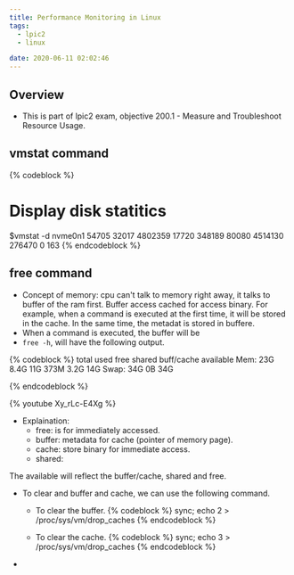 ```yaml
---
title: Performance Monitoring in Linux 
tags:
  - lpic2
  - linux

date: 2020-06-11 02:02:46
---
```

## Overview
- This is part of lpic2 exam, objective 200.1 - Measure and Troubleshoot Resource Usage. 

## vmstat command

{% codeblock %}
# Display disk statitics
$vmstat -d
nvme0n1  54705  32017 4802359   17720 348189  80080 4514130  276470      0    163
{% endcodeblock %}

## free command
- Concept of memory: cpu can't talk to memory right away, it talks to buffer of the ram first. Buffer access cached for access binary. For example, when a command is executed at the first time, it will be stored in the cache. In the same time, the metadat is stored in buffere.
- When a command is executed, the buffer will be 
- `free -h`, will have the following output.

{% codeblock %}
              total        used        free      shared  buff/cache   available
Mem:            23G        8.4G         11G        373M        3.2G         14G
Swap:           34G          0B         34G

{% endcodeblock %}

{% youtube  Xy_rLc-E4Xg %}

- Explaination:
  - free: is for immediately accessed.
  - buffer: metadata for cache (pointer of memory page).
  - cache: store binary for immediate access. 
  - shared:  

The available will reflect the buffer/cache, shared and free.
- To clear and buffer and cache, we can use the following command.
  - To clear the buffer.
{% codeblock %}
  sync; echo 2 > /proc/sys/vm/drop_caches
{% endcodeblock %}

  - To clear the cache. 
{% codeblock %}
  sync; echo 3 > /proc/sys/vm/drop_caches
{% endcodeblock %}

- 

